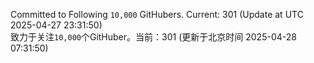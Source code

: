 Committed to Following `10,000` GitHubers. Current: <!-- FOLLOWING_COUNT -->301<!-- FOLLOWING_COUNT --> (Update at UTC <!-- LAST_UPDATED -->2025-04-27 23:31:50<!-- LAST_UPDATED -->)<br>
致力于关注`10,000`个GitHuber。当前：<!-- FOLLOWING_COUNT -->301<!-- FOLLOWING_COUNT --> (更新于北京时间 <!-- LAST_UPDATED_CST -->2025-04-28 07:31:50<!-- LAST_UPDATED_CST -->)
